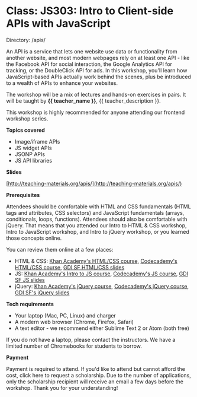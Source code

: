 # Class: JS303: Intro to Client-side APIs with JavaScript

Directory: /apis/

An API is a service that lets one website use data or functionality from another website, and most modern webpages rely on at least one API - like the Facebook API for social interaction, the Google Analytics API for tracking, or the DoubleClick API for ads. In this workshop, you'll learn how JavaScript-based APIs actually work behind the scenes, plus be introduced to a wealth of APIs to enhance your websites.

The workshop will be a mix of lectures and hands-on exercises in pairs. It will be taught by **{{ teacher_name }}**, {{ teacher_description }}.

This workshop is highly recommended for anyone attending our frontend workshop series.

**Topics covered**

* Image/iframe APIs
* JS widget APIs
* JSONP APIs
* JS API libraries

**Slides**

[http://teaching-materials.org/apis/](http://teaching-materials.org/apis/)

**Prerequisites**

Attendees should be comfortable with HTML and CSS fundamentals (HTML tags and attributes, CSS selectors) and JavaScript fundamentals (arrays, conditionals, loops, functions). Attendees should also be comfortable with jQuery. That means that you attended our Intro to HTML & CSS workshop, Intro to JavaScript workshop, and Intro to jQuery workshop, or you learned those concepts online.

You can review them online at a few places:
* HTML & CSS: [Khan Academy's HTML/CSS course](https://khanacademy.org/html-css), [Codecademy's HTML/CSS course](https://www.codecademy.com/tracks/web), [GDI SF HTML/CSS slides](http://teaching-materials.org/htmlcss-1day)
* JS: [Khan Academy's Intro to JS course](https://khanacademy.org/programming), [Codecademy's JS course](https://www.codecademy.com/tracks/javascript), [GDI SF JS slides](http://teaching-materials.org/javascript)
* jQuery: [Khan Academy's jQuery course](https://www.khanacademy.org/computing/computer-programming/html-js-jquery/jquery-intro/v/what-is-jquery), [Codecademy's jQuery course](https://www.codecademy.com/tracks/jquery), [GDI SF's jQuery slides](https://www.teaching-materials.org/jquery/#/)

**Tech requirements**

* Your laptop (Mac, PC, Linux) and charger
* A modern web browser (Chrome, Firefox, Safari)
* A text editor - we recommend either Sublime Text 2 or Atom (both free)

If you do not have a laptop, please contact the instructors. We have a limited number of Chromebooks for students to borrow.

**Payment**

Payment is required to attend. If you'd like to attend but cannot afford the cost, click here to request a scholarship. Due to the number of applications, only the scholarship recipient will receive an email a few days before the workshop. Thank you for your understanding!
